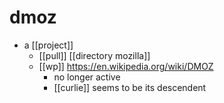 # dmoz

- a [[project]]
  - [[pull]] [[directory mozilla]]
  - [[wp]] https://en.wikipedia.org/wiki/DMOZ
    - no longer active
    - [[curlie]] seems to be its descendent

